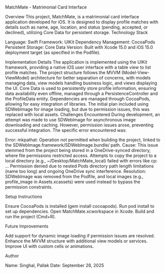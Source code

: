 MatchMate - Matrimonial Card Interface

Overview
This project, MatchMate, is a matrimonial card interface application developed for iOS. It is designed to display profile matches with details such as name, age, location, and status (pending, accepted, or declined), utilizing Core Data for persistent storage.
Technology Stack

Language: Swift
Framework: UIKit
Dependency Management: CocoaPods
Persistent Storage: Core Data
Version: Built with Xcode 15.0 and iOS 15.0 deployment target (as specified in the Podfile).

Implementation Details
The application is implemented using the UIKit framework, providing a native iOS user interface with a table view to list profile matches. The project structure follows the MVVM (Model-View-ViewModel) architecture for better separation of concerns, with models managing data, view models handling business logic, and views displaying the UI. Core Data is used to persistently store profile information, ensuring data availability even offline, managed through a PersistenceController and the ProfileData entity.
Dependencies are managed through CocoaPods, allowing for easy integration of libraries. The initial plan included using SDWebImage for image loading, but due to permission issues, this was replaced with local assets.
Challenges Encountered
During development, an attempt was made to use SDWebImage for asynchronous image downloading and caching. However, permission issues arose, preventing successful integration. The specific error encountered was:

Error: mkpathat: Operation not permitted when building the project, linked to the SDWebImage.framework/SDWebImage.bundle/ path.
Cause: This issue stemmed from the project being stored in a OneDrive-synced directory, where file permissions restricted access. Attempts to copy the project to a local directory (e.g., ~/Desktop/MatchMate_local) failed with errors like cp: ... Permission denied due to nested Pods directory path length limitations (name too long) and ongoing OneDrive sync interference.
Resolution: SDWebImage was removed from the Podfile, and local images (e.g., profile_image in Assets.xcassets) were used instead to bypass the permission constraints.

Setup Instructions

Ensure CocoaPods is installed (gem install cocoapods).
Run pod install to set up dependencies.
Open MatchMate.xcworkspace in Xcode.
Build and run the project (Cmd+R).

Future Improvements

Add support for dynamic image loading if permission issues are resolved.
Enhance the MVVM structure with additional view models or services.
Improve UI with custom cells or animations.

Author

Name: Singhal, Pallak
Date: September 28, 2025
